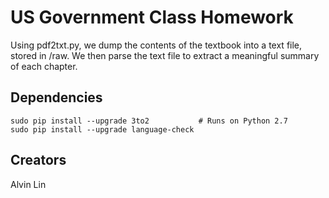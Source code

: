 # US Government Class Homework

Using pdf2txt.py, we dump the contents of the textbook into a text file, stored
in /raw. We then parse the text file to extract a meaningful summary of each
chapter.

## Dependencies
```
sudo pip install --upgrade 3to2           # Runs on Python 2.7
sudo pip install --upgrade language-check
```

## Creators
Alvin Lin
